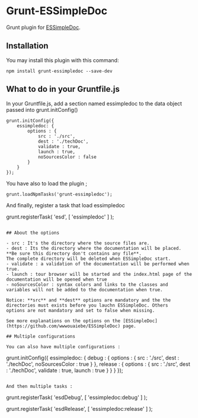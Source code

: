 # Grunt-ESSimpleDoc
 
Grunt plugin for [ESSimpleDoc](https://github.com/wwwouaiebe/ESSimpleDoc).

## Installation

You may install this plugin with this command:

```
npm install grunt-essimpledoc --save-dev

```

## What to do in your Gruntfile.js

In your Gruntfile.js, add a section named essimpledoc to the data object passed into grunt.initConfig()
```
grunt.initConfig({
	essimpledoc: {
		options : {
			src : './src',
			dest : './techDoc',
			validate : true,
			launch : true,
			noSourcesColor : false
		}
	}
});
```

You have also to load the plugin ;

```
grunt.loadNpmTasks('grunt-essimpledoc');

```

And finally, register a task that load essimpledoc

grunt.registerTask( 'esd', [ 'essimpledoc' ] );

```

## About the options

- src : It's the directory where the source files are.
- dest : Its the directory where the documentation will be placed. **Be sure this directory don't contains any file**. 
The complete directory will be deleted when ESSimpleDoc start. 
- validate : a validation of the documentation will be performed when true.
- launch : tour browser will be started and the index.html page of the documentation will be opened when true
- noSourcesColor : syntax colors and links to the classes and variables will not be added to the documentation when true.

Notice: **src** and **dest** options are mandatory and the the directories must exists before you lauchn ESSimpleDoc. Others
options are not mandatory and set to false when missing.

See more explanations on the options on the [ESSimpleDoc](https://github.com/wwwouaiebe/ESSimpleDoc) page.

## Multiple configurations

You can also have multiple configurations :

```
grunt.initConfig({
	essimpledoc: {
		debug : {
			options : {
				src : './src',
				dest : './techDoc',
				noSourcesColor : true
			}
		},
		release : {
			options : {
				src : './src',
				dest : './techDoc',
				validate : true,
				launch : true
			}
		}
	}
});

```

And then multiple tasks :

```
grunt.registerTask( 'esdDebug', [ 'essimpledoc:debug' ] );

grunt.registerTask( 'esdRelease', [ 'essimpledoc:release' ] );

```
